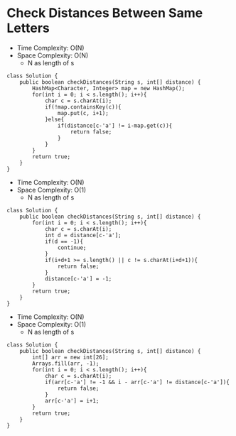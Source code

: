 # Check Distances Between Same Letters

- Time Complexity: O(N)
- Space Complexity: O(N)
  - N as length of s

```
class Solution {
    public boolean checkDistances(String s, int[] distance) {
        HashMap<Character, Integer> map = new HashMap();
        for(int i = 0; i < s.length(); i++){
            char c = s.charAt(i);
            if(!map.containsKey(c)){
                map.put(c, i+1);
            }else{
                if(distance[c-'a'] != i-map.get(c)){
                    return false;
                }
            }
        }
        return true;
    }
}
```

- Time Complexity: O(N)
- Space Complexity: O(1)
  - N as length of s

```
class Solution {
    public boolean checkDistances(String s, int[] distance) {
        for(int i = 0; i < s.length(); i++){
            char c = s.charAt(i);
            int d = distance[c-'a'];
            if(d == -1){
                continue;
            }
            if(i+d+1 >= s.length() || c != s.charAt(i+d+1)){
                return false;
            }
            distance[c-'a'] = -1;
        }
        return true;
    }
}
```

- Time Complexity: O(N)
- Space Complexity: O(1)
  - N as length of s

```
class Solution {
    public boolean checkDistances(String s, int[] distance) {
        int[] arr = new int[26];
        Arrays.fill(arr, -1);
        for(int i = 0; i < s.length(); i++){
            char c = s.charAt(i);
            if(arr[c-'a'] != -1 && i - arr[c-'a'] != distance[c-'a']){
                return false;
            }
            arr[c-'a'] = i+1;
        }
        return true;
    }
}
```

